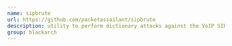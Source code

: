 ```yaml
---
name: sipbrute
url: https://github.com/packetassailant/sipbrute
description: utility to perform dictionary attacks against the VoIP SIP Register hash. URL : https://github.com/packetassailant/sipbrute Groups : blackarch blackarch-voip blackarch-cracker
group: blackarch
---
```


